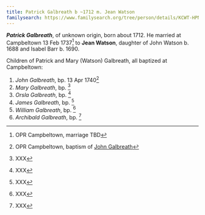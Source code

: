 ```yaml
---
title: Patrick Galbreath b ~1712 m. Jean Watson
familysearch: https://www.familysearch.org/tree/person/details/KCWT-HPN
---
```

***Patrick Galbreath***, of unknown origin, born about 1712.  He married at Campbeltown 13 Feb 1737[^marriage] to **Jean Watson**, daughter 
of John Watson b. 1688 and Isabel Barr b. 1690.

Children of Patrick and Mary (Watson) Galbreath, all baptized at Campbeltown:

1. *John Galbreath*, bp. 13 Apr 1740[^birth-john]
2. *Mary Galbreath*, bp. [^birth-mary]
3. *Orsla Galbreath*, bp. [^birth-orsla]
4. *James Galbreath*, bp. [^birth-james]
5. *William Galbreath*, bp. [^birth-william]
6. *Archibald Galbreath*, bp. [^birth-archibald]

[^marriage]: OPR Campbeltown, marriage TBD

[^birth-john]: OPR Campbeltown, baptism of [John Galbreath](/sources/opr-campbeltown-births.md#1740-04-13-john-galbreath)

[^birth-mary]: XXX

[^birth-orsla]: XXX

[^birth-james]: XXX

[^birth-william]: XXX

[^birth-archibald]: XXX
